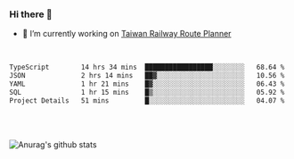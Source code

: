 ### Hi there 👋

- 🔭 I’m currently working on [Taiwan Railway Route Planner](https://github.com/Taiwan-Railway-Route-Planner)

<br/>

<!--START_SECTION:waka-->

```txt
TypeScript        14 hrs 34 mins  █████████████████░░░░░░░░   68.64 %
JSON              2 hrs 14 mins   ██▓░░░░░░░░░░░░░░░░░░░░░░   10.56 %
YAML              1 hr 21 mins    █▓░░░░░░░░░░░░░░░░░░░░░░░   06.43 %
SQL               1 hr 15 mins    █▒░░░░░░░░░░░░░░░░░░░░░░░   05.92 %
Project Details   51 mins         █░░░░░░░░░░░░░░░░░░░░░░░░   04.07 %
```

<!--END_SECTION:waka-->

<br/>
<br/>

![Anurag's github stats](https://github-readme-stats.vercel.app/api?username=DepickereSven&show_icons=true&theme=tokyonight)



<!--
**DepickereSven/DepickereSven** is a ✨ _special_ ✨ repository because its `README.md` (this file) appears on your GitHub profile.

Here are some ideas to get you started:

- 🔭 I’m currently working on ...
- 🌱 I’m currently learning ...
- 👯 I’m looking to collaborate on ...
- 🤔 I’m looking for help with ...
- 💬 Ask me about ...
- 📫 How to reach me: ...
- 😄 Pronouns: ...
- ⚡ Fun fact: ...
-->
